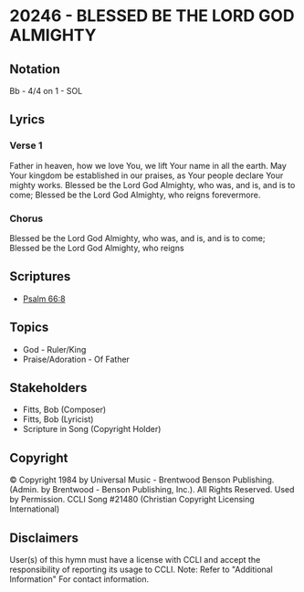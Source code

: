 # 20246 - BLESSED BE THE LORD GOD ALMIGHTY

## Notation

Bb - 4/4 on 1 - SOL

## Lyrics

### Verse 1

Father in heaven, how we love You, we lift Your name in all the earth. May Your kingdom be established in our praises, as Your people declare Your mighty works. Blessed be the Lord God Almighty, who was, and is, and is to come; Blessed be the Lord God Almighty, who reigns forevermore.

### Chorus

Blessed be the Lord God Almighty, who was, and is, and is to come; Blessed be the Lord God Almighty, who reigns 


## Scriptures

- [Psalm 66:8](https://www.biblegateway.com/passage/?search=Psalm%2066%3A8)

## Topics

- God - Ruler/King
- Praise/Adoration - Of Father

## Stakeholders

- Fitts, Bob (Composer)
- Fitts, Bob (Lyricist)
- Scripture in Song (Copyright Holder)

## Copyright

© Copyright 1984 by Universal Music - Brentwood Benson Publishing. (Admin. by Brentwood - Benson Publishing, Inc.). All Rights Reserved. Used by Permission. CCLI Song #21480
(Christian Copyright Licensing International)

## Disclaimers

User(s) of this hymn must have a license with CCLI and accept the responsibility of reporting its usage to CCLI.
Note: Refer to "Additional Information" For contact information.

